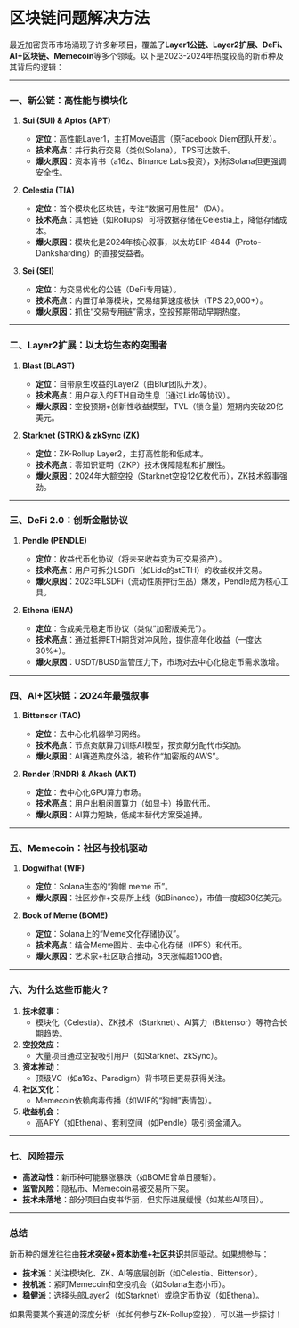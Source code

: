 # 区块链问题解决方法

最近加密货币市场涌现了许多新项目，覆盖了**Layer1公链、Layer2扩展、DeFi、AI+区块链、Memecoin**等多个领域。以下是2023-2024年热度较高的新币种及其背后的逻辑：

---

### 一、**新公链：高性能与模块化**
1. **Sui (SUI) & Aptos (APT)**
    - **定位**：高性能Layer1，主打Move语言（原Facebook Diem团队开发）。
    - **技术亮点**：并行执行交易（类似Solana），TPS可达数千。
    - **爆火原因**：资本背书（a16z、Binance Labs投资），对标Solana但更强调安全性。

2. **Celestia (TIA)**
    - **定位**：首个模块化区块链，专注“数据可用性层”（DA）。
    - **技术亮点**：其他链（如Rollups）可将数据存储在Celestia上，降低存储成本。
    - **爆火原因**：模块化是2024年核心叙事，以太坊EIP-4844（Proto-Danksharding）的直接受益者。

3. **Sei (SEI)**
   - **定位**：为交易优化的公链（DeFi专用链）。
   - **技术亮点**：内置订单簿模块，交易结算速度极快（TPS 20,000+）。
   - **爆火原因**：抓住“交易专用链”需求，空投预期带动早期热度。

---

### 二、**Layer2扩展：以太坊生态的突围者**
1. **Blast (BLAST)**
   - **定位**：自带原生收益的Layer2（由Blur团队开发）。
   - **技术亮点**：用户存入的ETH自动生息（通过Lido等协议）。
   - **爆火原因**：空投预期+创新性收益模型，TVL（锁仓量）短期内突破20亿美元。

2. **Starknet (STRK) & zkSync (ZK)**
   - **定位**：ZK-Rollup Layer2，主打高性能和低成本。
   - **技术亮点**：零知识证明（ZKP）技术保障隐私和扩展性。
   - **爆火原因**：2024年大额空投（Starknet空投12亿枚代币），ZK技术叙事强劲。

---

### 三、**DeFi 2.0：创新金融协议**
1. **Pendle (PENDLE)**
   - **定位**：收益代币化协议（将未来收益变为可交易资产）。
   - **技术亮点**：用户可拆分LSDFi（如Lido的stETH）的收益权并交易。
   - **爆火原因**：2023年LSDFi（流动性质押衍生品）爆发，Pendle成为核心工具。

2. **Ethena (ENA)**
   - **定位**：合成美元稳定币协议（类似“加密版美元”）。
   - **技术亮点**：通过抵押ETH期货对冲风险，提供高年化收益（一度达30%+）。
   - **爆火原因**：USDT/BUSD监管压力下，市场对去中心化稳定币需求激增。

---

### 四、**AI+区块链：2024年最强叙事**
1. **Bittensor (TAO)**
   - **定位**：去中心化机器学习网络。
   - **技术亮点**：节点贡献算力训练AI模型，按贡献分配代币奖励。
   - **爆火原因**：AI赛道热度外溢，被称作“加密版的AWS”。

2. **Render (RNDR) & Akash (AKT)**
   - **定位**：去中心化GPU算力市场。
   - **技术亮点**：用户出租闲置算力（如显卡）换取代币。
   - **爆火原因**：AI算力短缺，低成本替代方案受追捧。

---

### 五、**Memecoin：社区与投机驱动**
1. **Dogwifhat (WIF)**
   - **定位**：Solana生态的“狗帽 meme 币”。
   - **爆火原因**：社区炒作+交易所上线（如Binance），市值一度超30亿美元。

2. **Book of Meme (BOME)**
   - **定位**：Solana上的“Meme文化存储协议”。
   - **技术亮点**：结合Meme图片、去中心化存储（IPFS）和代币。
   - **爆火原因**：艺术家+社区联合推动，3天涨幅超1000倍。

---

### 六、**为什么这些币能火？**
1. **技术叙事**：
   - 模块化（Celestia）、ZK技术（Starknet）、AI算力（Bittensor）等符合长期趋势。
2. **空投效应**：
   - 大量项目通过空投吸引用户（如Starknet、zkSync）。
3. **资本推动**：
   - 顶级VC（如a16z、Paradigm）背书项目更易获得关注。
4. **社区文化**：
   - Memecoin依赖病毒传播（如WIF的“狗帽”表情包）。
5. **收益机会**：
   - 高APY（如Ethena）、套利空间（如Pendle）吸引资金涌入。

---

### 七、**风险提示**
- **高波动性**：新币种可能暴涨暴跌（如BOME曾单日腰斩）。
- **监管风险**：隐私币、Memecoin易被交易所下架。
- **技术未落地**：部分项目白皮书华丽，但实际进展缓慢（如某些AI项目）。

---

### 总结
新币种的爆发往往由**技术突破+资本助推+社区共识**共同驱动。如果想参与：
- **技术派**：关注模块化、ZK、AI等底层创新（如Celestia、Bittensor）。
- **投机派**：紧盯Memecoin和空投机会（如Solana生态小币）。
- **稳健派**：选择头部Layer2（如Starknet）或稳定币协议（如Ethena）。

如果需要某个赛道的深度分析（如如何参与ZK-Rollup空投），可以进一步探讨！
